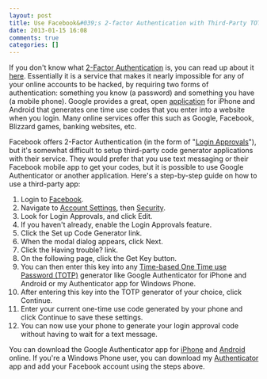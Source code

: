 ```yaml
---
layout: post
title: Use Facebook&#039;s 2-factor Authentication with Third-Party TOTP Generators
date: 2013-01-15 16:08
comments: true
categories: []
---
```

If you don't know what <a href="http://en.wikipedia.org/wiki/Two-factor_authentication" target="_blank">2-Factor Authentication</a> is, you can read up about it <a href="http://support.google.com/accounts/bin/answer.py?hl=en&amp;answer=180744" target="_blank">here</a>. Essentially it is a service that makes it nearly impossible for any of your online accounts to be hacked, by requiring two forms of authentication: something you know (a password) and something you have (a mobile phone). Google provides a great, open <a href="https://play.google.com/store/apps/details?id=com.google.android.apps.authenticator2&amp;hl=en" target="_blank">application</a> for iPhone and Android that generates one time use codes that you enter into a website when you login. Many online services offer this such as Google, Facebook, Blizzard games, banking websites, etc.

Facebook offers 2-Factor Authentication (in the form of "<a href="https://www.facebook.com/note.php?note_id=10150172618258920" target="_blank">Login Approvals</a>"), but it's somewhat difficult to setup third-party code generator applications with their service. They would prefer that you use text messaging or their Facebook mobile app to get your codes, but it is possible to use Google Authenticator or another application. Here's a step-by-step guide on how to use a third-party app:
<ol>
	<li>Login to <a href="https://www.facebook.com/" target="_blank">Facebook</a>.</li>
	<li>Navigate to <a href="https://www.facebook.com/settings?ref=mb" target="_blank">Account Settings</a>, then <a href="https://www.facebook.com/settings?tab=security" target="_blank">Security</a>.</li>
	<li>Look for Login Approvals, and click Edit.</li>
	<li>If you haven't already, enable the Login Approvals feature.</li>
	<li>Click the Set up Code Generator link.</li>
	<li>When the modal dialog appears, click Next.</li>
	<li>Click the Having trouble? link.</li>
	<li>On the following page, click the Get Key button.</li>
	<li>You can then enter this key into any <a href="http://en.wikipedia.org/wiki/Time-based_One-time_Password_Algorithm" target="_blank">Time-based One Time use Password (TOTP)</a> generator like Google Authenticator for iPhone and Android or my Authenticator app for Windows Phone.</li>
	<li>After entering this key into the TOTP generator of your choice, click Continue.</li>
	<li>Enter your current one-time use code generated by your phone and click Continue to save these settings.</li>
	<li>You can now use your phone to generate your login approval code without having to wait for a text message.</li>
</ol>
You can download the Google Authenticator app for <a href="https://itunes.apple.com/us/app/google-authenticator/id388497605?mt=8" target="_blank">iPhone</a> and <a href="https://play.google.com/store/apps/details?id=com.google.android.apps.authenticator2&amp;hl=en" target="_blank">Android</a> online. If you're a Windows Phone user, you can download my <a href="http://www.windowsphone.com/en-us/store/app/authenticator/82c12390-0176-43de-916e-5613d17f61a0" target="_blank">Authenticator</a> app and add your Facebook account using the steps above.

